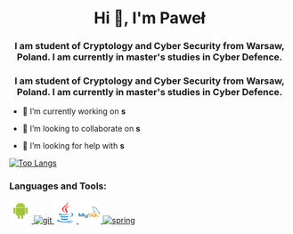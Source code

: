 <h1 align="center">Hi 👋, I'm Paweł</h1>
<h3 align="center">I am student of Cryptology and Cyber Security from Warsaw, Poland. I am currently in master's studies in Cyber Defence. </h3>
<h3 align="center">I am student of Cryptology and Cyber Security from Warsaw, Poland. I am currently in master's studies in Cyber Defence. </h3>

- 🔭 I’m currently working on **s**

- 👯 I’m looking to collaborate on **s**

- 🤝 I’m looking for help with **s**

[![Top Langs](https://github-readme-stats.vercel.app/api/top-langs/?username=P48LIT0&layout=compact)](https://github.com/anuraghazra/github-readme-stats)

<p align="left">
</p>

<h3 align="left">Languages and Tools:</h3>
<p align="left"> <a href="https://developer.android.com" target="_blank" rel="noreferrer"> <img src="https://raw.githubusercontent.com/devicons/devicon/master/icons/android/android-original-wordmark.svg" alt="android" width="40" height="40"/> </a> <a href="https://git-scm.com/" target="_blank" rel="noreferrer"> <img src="https://www.vectorlogo.zone/logos/git-scm/git-scm-icon.svg" alt="git" width="40" height="40"/> </a> <a href="https://www.java.com" target="_blank" rel="noreferrer"> <img src="https://raw.githubusercontent.com/devicons/devicon/master/icons/java/java-original.svg" alt="java" width="40" height="40"/> </a> <a href="https://www.mysql.com/" target="_blank" rel="noreferrer"> <img src="https://raw.githubusercontent.com/devicons/devicon/master/icons/mysql/mysql-original-wordmark.svg" alt="mysql" width="40" height="40"/> </a> <a href="https://spring.io/" target="_blank" rel="noreferrer"> <img src="https://www.vectorlogo.zone/logos/springio/springio-icon.svg" alt="spring" width="40" height="40"/> </a> </p>


